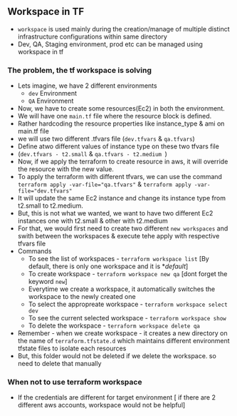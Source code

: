 ## Workspace in TF
- `workspace` is used mainly during the creation/manage of multiple distinct infrastructure configurations within same directory
- Dev, QA, Staging environment, prod etc can be managed using workspace in tf
### The problem, the tf workspace is solving
- Lets imagine, we have 2 different environments 
  - `dev` Environment
  - `QA` Environment
- Now, we have to create some resources(Ec2) in both the environment. 
- We will have one `main.tf` file where the resource block is defined.
- Rather hardcoding the resource properties like instance_type & ami on main.tf file
- we will use two different .tfvars file  (`dev.tfvars` & `qa.tfvars`)
- Define atwo different values of instance type on these two tfvars file 
- (`dev.tfvars - t2.small` & `qa.tfvars - t2.medium `)
- Now, if we apply the terraform to create resource in aws, it will override the resource with the new value.
- To apply the terraform with different tfvars, we can use the command `terraform apply -var-file="qa.tfvars"` & `terraform apply -var-file="dev.tfvars"`
- It will update the same Ec2 instance and change its instance type from t2.small to t2.medium.
- But, this is not what we wanted, we want to have two different Ec2 instances one with t2.small & other with t2.medium 
- For that, we would first need to create two different `new workspaces` and swith between the workspaces & execute tehe apply with respective tfvars file
- Commands
  - To see the list of workspaces - `terraform workspace list` [By default, there is only one workspace and it is **default*]
  - To create workspace - `terraform workspace new qa` [dont forget the keyword `new`] 
  - Everytime we create a workspace, it automatically switches the workspace to the newly created one
  - To select the appropreate workspace - `terraform workspace select dev`
  - To see the current selected workspace  - `terraform workspace show`
  - To delete the workspace - `terraform workspace delete qa`
- Remember - when we create workspace - it creates a new directory on the name of `terraform.tfstate.d` which maintains different environment tfstate files to isolate each resources 
- But, this folder would not be deleted if we delete the workspace. so need to delete that manually
### When not to use terraform workspace
- If the credentials are different for target environment [ if there are 2 different aws accounts, workspace would not be helpful]

